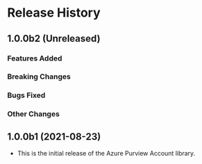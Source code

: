 # Release History

## 1.0.0b2 (Unreleased)

### Features Added

### Breaking Changes

### Bugs Fixed

### Other Changes

## 1.0.0b1 (2021-08-23)

- This is the initial release of the Azure Purview Account library.
